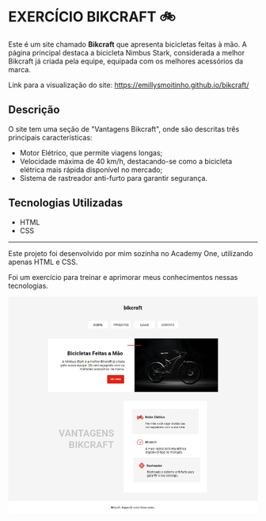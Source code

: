 # EXERCÍCIO BIKCRAFT 🚲
Este é um site chamado **Bikcraft** que apresenta bicicletas feitas à mão. A página principal destaca a bicicleta Nimbus Stark, considerada a melhor Bikcraft já criada pela equipe, equipada com os melhores acessórios da marca. 

Link para a visualização do site: https://emillysmoitinho.github.io/bikcraft/

## Descrição
O site tem uma seção de "Vantagens Bikcraft", onde são descritas três principais características: 
* Motor Elétrico, que permite viagens longas; 
* Velocidade máxima de 40 km/h, destacando-se como a bicicleta elétrica mais rápida disponível no mercado; 
* Sistema de rastreador anti-furto para garantir segurança.

## Tecnologias Utilizadas
* HTML
* CSS
***
Este projeto foi desenvolvido por mim sozinha no Academy One, utilizando apenas HTML e CSS. 

Foi um exercício para treinar e aprimorar meus conhecimentos nessas tecnologias.

![foto do site](img/site.jpeg)

 

